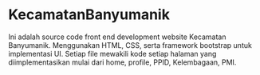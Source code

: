 # KecamatanBanyumanik

Ini adalah source code front end development website Kecamatan Banyumanik. Menggunakan HTML, CSS, serta framework bootstrap untuk implementasi UI. Setiap file mewakili kode setiap halaman yang diimplementasikan mulai dari home, profile, PPID, Kelembagaan, PMI.
